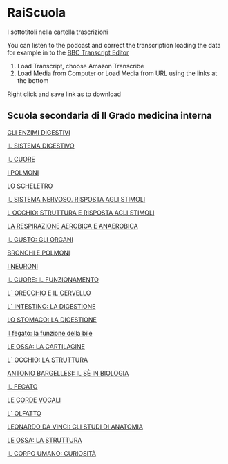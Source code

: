 # RaiScuola

I sottotitoli nella cartella trascrizioni

You can listen to the podcast and correct the transcription loading the data for example in to the [BBC Transcript Editor](https://bbc.github.io/react-transcript-editor/iframe.html?id=demo--default)

  1) Load Transcript, choose Amazon Transcribe
  2) Load Media from Computer or Load Media from URL using the links at the bottom

Right click and save link as to download

## Scuola secondaria di II Grado medicina interna

[GLI ENZIMI DIGESTIVI](http://flashedu.rai.it/ieduportale/medita/7894.mp4)

[IL SISTEMA DIGESTIVO](http://flashedu.rai.it/ieduportale/medita/7893.mp4)

[IL CUORE](http://flashedu.rai.it/ieduportale/medita/7891.mp4)

[I POLMONI](http://flashedu.rai.it/ieduportale/medita/7883.mp4)

[LO SCHELETRO](http://flashedu.rai.it/ieduportale/medita/7882.mp4)

[IL SISTEMA NERVOSO. RISPOSTA AGLI STIMOLI](http://flashedu.rai.it/ieduportale/medita/7433.mp4)

[L  OCCHIO: STRUTTURA E RISPOSTA AGLI STIMOLI](http://flashedu.rai.it/ieduportale/medita/7430.mp4)

[LA RESPIRAZIONE AEROBICA E ANAEROBICA](http://flashedu.rai.it/ieduportale/medita/7426.mp4)

[IL GUSTO: GLI ORGANI](http://flashedu.rai.it/ieduportale/medita/5503.mp4)

[BRONCHI E POLMONI](http://flashedu.rai.it/ieduportale/medita/3165.mp4)

[I NEURONI](http://flashedu.rai.it/ieduportale/medita/3074.mp4)

[IL CUORE: IL FUNZIONAMENTO](http://flashedu.rai.it/ieduportale/medita/2973.mp4)

[L` ORECCHIO E IL CERVELLO](http://flashedu.rai.it/ieduportale/medita/2667.mp4)

[L` INTESTINO: LA DIGESTIONE](http://flashedu.rai.it/ieduportale/medita/2518.mp4)

[LO STOMACO: LA DIGESTIONE](http://flashedu.rai.it/ieduportale/medita/2475.mp4)

[Il fegato: la funzione della bile](http://flashedu.rai.it/ieduportale/medita/2284.mp4)

[LE OSSA: LA CARTILAGINE](http://flashedu.rai.it/ieduportale/medita/2257.mp4)

[L` OCCHIO: LA STRUTTURA](http://flashedu.rai.it/ieduportale/medita/2223.mp4)

[ANTONIO BARGELLESI: IL SÈ IN BIOLOGIA](http://flashedu.rai.it/ieduportale/medita/2204.mp4)

[IL FEGATO](http://flashedu.rai.it/ieduportale/medita/2166.mp4)

[LE CORDE VOCALI](http://flashedu.rai.it/ieduportale/medita/2122.mp4)

[L` OLFATTO](http://flashedu.rai.it/ieduportale/medita/2106.mp4)

[LEONARDO DA VINCI: GLI STUDI DI ANATOMIA](http://flashedu.rai.it/ieduportale/medita/1911.mp4)

[LE OSSA: LA STRUTTURA](http://flashedu.rai.it/ieduportale/medita/1887.mp4)

[IL CORPO UMANO: CURIOSITÀ](http://flashedu.rai.it/ieduportale/medita/1866.mp4)
